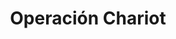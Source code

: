 ﻿---
title: "Operación Chariot"
permalink: periodes_495.html
layout: periode
dataInici: 1942-03-28
sidebar: periodes
pares:
  - 349:
    title: "Frente Occidental"
    dataInici: "(1939-09-01)"
    dataFi: "(1945-05-07)"

fills:
jocsPrincipals:
  - title: "Raid on St. Nazaire"
    bggId: 1425

  - title: "Commandos Sur Saint-Nazaire"
    bggId: 28430
    dataInici: 
    dataFi: 

jocsEscenaris:
jocsEpoca:
jocsEpocaEscenaris:
---
